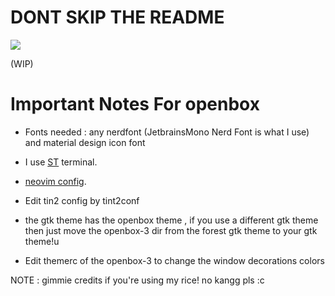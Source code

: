 # DONT SKIP THE README 

<img src= "https://cdn.discordapp.com/attachments/634005620223377418/889729299224076288/unknown.png"> 

(WIP)

# Important Notes For openbox 

- Fonts needed : any nerdfont (JetbrainsMono Nerd Font is what I use) and material design icon font

- I use [ST](https://github.com/siduck76/st) terminal.
- [neovim config](https://github.com/NvChad/nvchad).

- Edit tin2 config by tint2conf
- the gtk theme has the openbox theme , if  you use a different gtk theme then just move the openbox-3 dir from the forest gtk theme to your gtk theme!u
- Edit themerc of the openbox-3 to change the window decorations colors

NOTE : gimmie credits if you're using my rice! no kangg pls :c 
